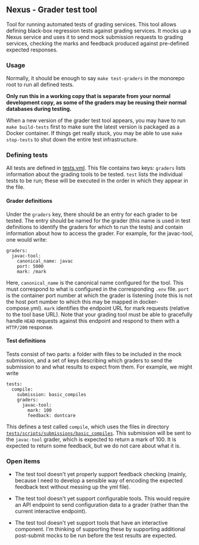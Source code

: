 ## Nexus - Grader test tool

Tool for running automated tests of grading services. This tool allows defining black-box regression tests against grading services. It mocks up a Nexus service and uses it to send mock submission requests to grading services, checking the marks and feedback produced against pre-defined expected responses.

### Usage

Normally, it should be enough to say `make test-graders` in the monorepo root to run all defined tests.

**Only run this in a working copy that is separate from your normal development copy, as some of the graders may be reusing their normal databases during testing.**

When a new version of the grader test tool appears, you may have to run `make build-tests` first to make sure the latest version is packaged as a Docker container. If things get really stuck, you may be able to use `make stop-tests` to shut down the entire test infrastructure.

### Defining tests

All tests are defined in [tests.yml](tests/scripts/tests.yml). This file contains two keys: `graders` lists information about the grading tools to be tested. `test` lists the individual tests to be run; these will be executed in the order in which they appear in the file.

#### Grader definitions

Under the `graders` key, there should be an entry for each grader to be tested. The entry should be named for the grader (this name is used in test definitions to identify the graders for which to run the tests) and contain information about how to access the grader. For example, for the javac-tool, one would write:

```
graders:
  javac-tool:
    canonical_name: javac
    port: 5000
    mark: /mark
```

Here, `canonical_name` is the canonical name configured for the tool. This must correspond to what is configured in the corresponding `.env` file. `port` is the container port number at which the grader is listening (note this is not the host port number to which this may be mapped in docker-compose.yml). `mark` identifies the endpoint URL for mark requests (relative to the tool base URL). Note that your grading tool must be able to gracefully handle `HEAD` requests against this endpoint and respond to them with a `HTTP/200` response.

#### Test definitions

Tests consist of two parts: a folder with files to be included in the mock submission, and a set of keys describing which graders to send the submission to and what results to expect from them. For example, we might write

```
tests:
  compile:
    submission: basic_compiles
    graders:
      javac-tool:
        mark: 100
        feedback: dontcare
```

This defines a test called `compile`, which uses the files in directory [`tests/scripts/submissions/basic_compiles`](tests/scripts/submissions/basic_compiles). This submission will be sent to the `javac-tool` grader, which is expected to return a mark of 100. It is expected to return some feedback, but we do not care about what it is.

### Open items

- The test tool doesn't yet properly support feedback checking (mainly, because I need to develop a sensible way of encoding the expected feedback text without messing up the yml file).

- The test tool doesn't yet support configurable tools. This would require an API endpoint to send configuration data to a grader (rather than the current interactive endpoint).

- The test tool doesn't yet support tools that have an interactive component. I'm thinking of supporting these by supporting additional post-submit mocks to be run before the test results are expected.
